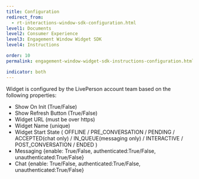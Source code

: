```yaml
---
title: Configuration
redirect_from:
  - rt-interactions-window-sdk-configuration.html
level1: Documents
level2: Consumer Experience
level3: Engagement Window Widget SDK
level4: Instructions

order: 10
permalink: engagement-window-widget-sdk-instructions-configuration.html

indicator: both
---
```


Widget is configured by the LivePerson account team based on the following properties:

  - Show On Init (True/False)
  - Show Refresh Button (True/False)
  - Widget URL (must be over https)
  - Widget Name (unique)
  - Widget Start State ( OFFLINE / PRE_CONVERSATION / PENDING / ACCEPTED(chat only) / IN_QUEUE(messaging only) / INTERACTIVE / POST_CONVERSATION / ENDED )
  - Messaging {enable: True/False, authenticated:True/False, unauthenticated:True/False}
  - Chat {enable: True/False, authenticated:True/False, unauthenticated:True/False}

